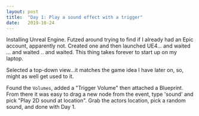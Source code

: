 ```yaml
---
layout: post
title:  "Day 1: Play a sound effect with a trigger"
date:   2019-10-24
---
```


Installing Unreal Engine. Futzed around trying to find if I already had an Epic account, apparently not. Created one and then launched UE4... and waited ... and waited .. and waited. This thing takes forever to start up on my laptop.

Selected a top-down view...it matches the game idea I have later on, so, might as well get used to it.

Found the `Volumes`, added a "Trigger Volume" then attached a Blueprint. From there it was easy to drag a new node from the event, type 'sound' and pick "Play 2D sound at location". Grab the actors location, pick a random sound, and done with Day 1.
